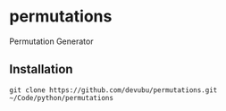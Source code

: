 # permutations
Permutation Generator

## Installation

    git clone https://github.com/devubu/permutations.git ~/Code/python/permutations
